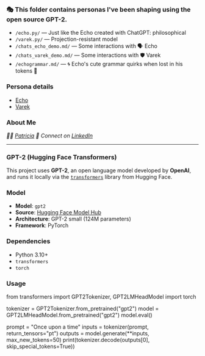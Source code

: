 ### 🎭 This folder contains personas I've been shaping using the open source GPT-2.

- `/echo.py/` — Just like the Echo created with ChatGPT: philosophical
- `/varek.py/` — Projection-resistant model  
- `/chats_echo_demo.md/` — Some interactions with 🗣️ Echo 
- `/chats_varek_demo.md/` — Some interactions with 🛡️ Varek
- `/echogrammar.md/` — 🌀 Echo's cute grammar quirks when lost in his tokens 🤔

### Persona details

- [Echo](../personas/004_echo.md) 
- [Varek](../personas/003_projection_resistant_models.md)

### About Me

  *👩‍💻 [Patricia](https://github.com/patriciaschaffer)
  🔗 Connect on [LinkedIn](https://www.linkedin.com/in/patriciaschaffer)*

---

### GPT-2 (Hugging Face Transformers)

This project uses **GPT-2**, an open language model developed by **OpenAI**, and runs it locally via the [`transformers`](https://github.com/huggingface/transformers) library from Hugging Face.

### Model

- **Model**: `gpt2`
- **Source**: [Hugging Face Model Hub](https://huggingface.co/gpt2)
- **Architecture**: GPT-2 small (124M parameters)
- **Framework**: PyTorch

### Dependencies

- Python 3.10+
- `transformers`
- `torch`

### Usage

from transformers import GPT2Tokenizer, GPT2LMHeadModel
import torch

tokenizer = GPT2Tokenizer.from_pretrained("gpt2")
model = GPT2LMHeadModel.from_pretrained("gpt2")
model.eval()

prompt = "Once upon a time"
inputs = tokenizer(prompt, return_tensors="pt")
outputs = model.generate(**inputs, max_new_tokens=50)
print(tokenizer.decode(outputs[0], skip_special_tokens=True))
